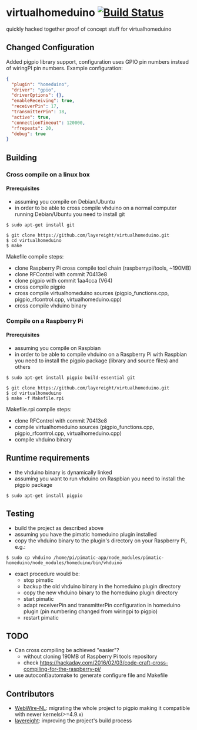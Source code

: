 # virtualhomeduino [![Build Status](https://travis-ci.org/layereight/virtualhomeduino.svg?branch=master)](https://travis-ci.org/layereight/virtualhomeduino)

quickly hacked together proof of concept stuff for virtualhomeduino

## Changed Configuration

Added pigpio library support, configuration uses GPIO pin numbers instead of wiringPI pin numbers.
Example configuration:

```json
{
  "plugin": "homeduino",
  "driver": "gpio",
  "driverOptions": {},
  "enableReceiving": true,
  "receiverPin": 17,
  "transmitterPin": 18,
  "active": true,
  "connectionTimeout": 120000,
  "rfrepeats": 20,
  "debug": true
}
```

## Building

### Cross compile on a linux box

#### Prerequisites

* assuming you compile on Debian/Ubuntu
* in order to be able to cross compile vhduino on a normal computer running
  Debian/Ubuntu you need to install git

```
$ sudo apt-get install git
```

```
$ git clone https://github.com/layereight/virtualhomeduino.git
$ cd virtualhomeduino
$ make
```

Makefile compile steps:
* clone Raspberry Pi cross compile tool chain (raspberrypi/tools, ~190MB)
* clone RFControl with commit 70413e8
* clone pigpio with commit 1aa4cca (V64)
* cross compile pigpio
* cross compile virtualhomeduino sources (pigpio_functions.cpp, pigpio_rfcontrol.cpp, virtualhomeduino.cpp)
* cross compile vhduino binary

### Compile on a Raspberry Pi

#### Prerequisites

* assuming you compile on Raspbian
* in order to be able to compile vhduino on a Raspberry Pi with Raspbian you
  need to install the pigpio package (library and source files) and others

```
$ sudo apt-get install pigpio build-essential git
```

```
$ git clone https://github.com/layereight/virtualhomeduino.git
$ cd virtualhomeduino
$ make -f Makefile.rpi
```

Makefile.rpi compile steps:
* clone RFControl with commit 70413e8
* compile virtualhomeduino sources (pigpio_functions.cpp, pigpio_rfcontrol.cpp, virtualhomeduino.cpp)
* compile vhduino binary

## Runtime requirements

* the vhduino binary is dynamically linked
* assuming you want to run vhduino on Raspbian you need to install the pigpio package

```
$ sudo apt-get install pigpio
```

## Testing

* build the project as described above
* assuming you have the pimatic homeduino plugin installed
* copy the vhduino binary to the plugin's directory on your Raspberry Pi, e.g.:

```
$ sudo cp vhduino /home/pi/pimatic-app/node_modules/pimatic-homeduino/node_modules/homeduino/bin/vhduino
```

* exact procedure would be:
  * stop pimatic
  * backup the old vhduino binary in the homeduino plugin directory
  * copy the new vhduino binary to the homeduino plugin directory
  * start pimatic
  * adapt receiverPin and transmitterPin configuration in homeduino plugin (pin numbering changed from wiringpi to pigpio)
  * restart pimatic

## TODO

* Can cross compiling be achieved "easier"?
  * without cloning 190MB of Raspberry Pi tools repository
  * check https://hackaday.com/2016/02/03/code-craft-cross-compiling-for-the-raspberry-pi/
* use autoconf/automake to generate configure file and Makefile

## Contributors

* [WebWire-NL](https://github.com/WebWire-NL): migrating the whole project to pigpio making it compatible with newer kernels(>=4.9.x)
* [layereight](https://github.com/layereight): improving the project's build process
